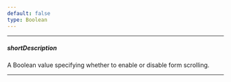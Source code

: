 ```yaml
---
default: false
type: Boolean
---
```

---
##### shortDescription
A Boolean value specifying whether to enable or disable form scrolling.

---
